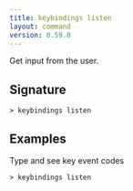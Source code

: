 ```yaml
---
title: keybindings listen
layout: command
version: 0.59.0
---
```


Get input from the user.

## Signature

```> keybindings listen ```

## Examples

Type and see key event codes
```shell
> keybindings listen
```

